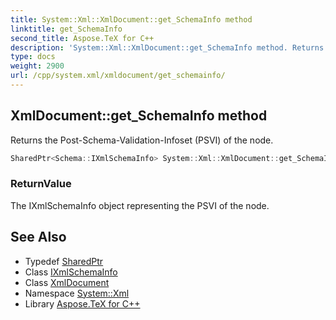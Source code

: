```yaml
---
title: System::Xml::XmlDocument::get_SchemaInfo method
linktitle: get_SchemaInfo
second_title: Aspose.TeX for C++
description: 'System::Xml::XmlDocument::get_SchemaInfo method. Returns the Post-Schema-Validation-Infoset (PSVI) of the node in C++.'
type: docs
weight: 2900
url: /cpp/system.xml/xmldocument/get_schemainfo/
---
```

## XmlDocument::get_SchemaInfo method


Returns the Post-Schema-Validation-Infoset (PSVI) of the node.

```cpp
SharedPtr<Schema::IXmlSchemaInfo> System::Xml::XmlDocument::get_SchemaInfo() override
```


### ReturnValue

The IXmlSchemaInfo object representing the PSVI of the node.

## See Also

* Typedef [SharedPtr](../../../system/sharedptr/)
* Class [IXmlSchemaInfo](../../../system.xml.schema/ixmlschemainfo/)
* Class [XmlDocument](../)
* Namespace [System::Xml](../../)
* Library [Aspose.TeX for C++](../../../)
